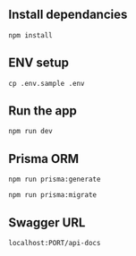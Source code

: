 ## Install dependancies 

`npm install`

## ENV setup

`cp .env.sample .env`

## Run the app

`npm run dev`


## Prisma ORM

`npm run prisma:generate`

`npm run prisma:migrate`

## Swagger URL

`localhost:PORT/api-docs`


